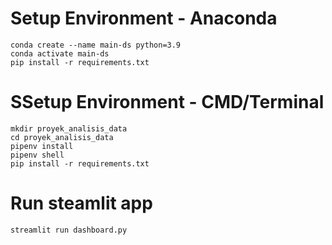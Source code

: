 # Setup Environment - Anaconda
```
conda create --name main-ds python=3.9
conda activate main-ds
pip install -r requirements.txt
```

# SSetup Environment - CMD/Terminal
```
mkdir proyek_analisis_data
cd proyek_analisis_data
pipenv install
pipenv shell
pip install -r requirements.txt
```

# Run steamlit app
```
streamlit run dashboard.py
```
